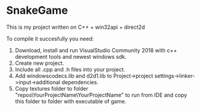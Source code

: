 # SnakeGame
This is my project written on C++ + win32api + direct2d

To compile it succesfully you need:
1. Download, install and run VisualStudio Community 2018 with c++ development tools and newest windows sdk.
2. Create new project.
3. Include all .cpp and .h files into your project.
4. Add windowscodecs.lib and d2d1.lib to Project->project settings->linker->input->additional dependencies.
5. Copy textures folder to folder "repos\YourProjectName\YourProjectName" to run from IDE and copy this folder to folder with executable of game.
